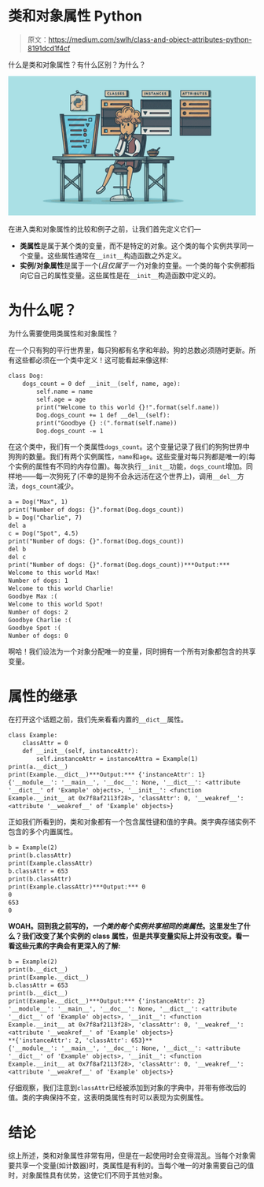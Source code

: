 # 类和对象属性 Python

> 原文：<https://medium.com/swlh/class-and-object-attributes-python-8191dcd1f4cf>

什么是类和对象属性？有什么区别？为什么？

![](img/bb5d7dbc747c4879550aeccc509b189d.png)

在进入类和对象属性的比较和例子之前，让我们首先定义它们—

*   **类属性**是属于某个类的变量，而不是特定的对象。这个类的每个实例共享同一个变量。这些属性通常在`__init__`构造函数之外定义。
*   **实例/对象属性**是属于一个(*且仅属于一个*)对象的变量。一个类的每个实例都指向它自己的属性变量。这些属性是在`__init__`构造函数中定义的。

# 为什么呢？

为什么需要使用类属性和对象属性？

在一个只有狗的平行世界里，每只狗都有名字和年龄。狗的总数必须随时更新。所有这些都必须在一个类中定义！这可能看起来像这样:

```
class Dog:
    dogs_count = 0 def __init__(self, name, age):
        self.name = name
        self.age = age
        print("Welcome to this world {}!".format(self.name))
        Dog.dogs_count += 1 def __del__(self):
        print("Goodbye {} :(".format(self.name))
        Dog.dogs_count -= 1
```

在这个类中，我们有一个类属性`dogs_count`。这个变量记录了我们的狗狗世界中狗狗的数量。我们有两个实例属性，`name`和`age`。这些变量对每只狗都是唯一的(每个实例的属性有不同的内存位置)。每次执行`__init__`功能，`dogs_count`增加。同样地——每一次狗死了(不幸的是狗不会永远活在这个世界上)，调用`__del__`方法，`dogs_count`减少。

```
a = Dog("Max", 1)
print("Number of dogs: {}".format(Dog.dogs_count))
b = Dog("Charlie", 7)
del a
c = Dog("Spot", 4.5)
print("Number of dogs: {}".format(Dog.dogs_count))
del b
del c
print("Number of dogs: {}".format(Dog.dogs_count))***Output:*** Welcome to this world Max!
Number of dogs: 1
Welcome to this world Charlie!
Goodbye Max :(
Welcome to this world Spot!
Number of dogs: 2
Goodbye Charlie :(
Goodbye Spot :(
Number of dogs: 0
```

啊哈！我们设法为一个对象分配唯一的变量，同时拥有一个所有对象都包含的共享变量。

# 属性的继承

在打开这个话题之前，我们先来看看内置的`__dict__`属性。

```
class Example:
    classAttr = 0
    def __init__(self, instanceAttr):
        self.instanceAttr = instanceAttra = Example(1)
print(a.__dict__)
print(Example.__dict__)***Output:*** {'instanceAttr': 1}
{'__module__': '__main__', '__doc__': None, '__dict__': <attribute '__dict__' of 'Example' objects>, '__init__': <function Example.__init__ at 0x7f8af2113f28>, 'classAttr': 0, '__weakref__': <attribute '__weakref__' of 'Example' objects>}
```

正如我们所看到的，类和对象都有一个包含属性键和值的字典。类字典存储实例不包含的多个内置属性。

```
b = Example(2)
print(b.classAttr)
print(Example.classAttr)
b.classAttr = 653
print(b.classAttr)
print(Example.classAttr)***Output:*** 0
0
653
0
```

**WOAH。回到我之前写的，*一个类的每个实例共享相同的类属性*。这里发生了什么？我们改变了某个实例的 class 属性，但是共享变量实际上并没有改变。看一看这些元素的字典会有更深入的了解:**

```
b = Example(2)
print(b.__dict__)
print(Example.__dict__)
b.classAttr = 653
print(b.__dict__)
print(Example.__dict__)***Output:*** {'instanceAttr': 2}
'__module__': '__main__', '__doc__': None, '__dict__': <attribute '__dict__' of 'Example' objects>, '__init__': <function Example.__init__ at 0x7f8af2113f28>, 'classAttr': 0, '__weakref__': <attribute '__weakref__' of 'Example' objects>}
**{'instanceAttr': 2, 'classAttr': 653}**
{'__module__': '__main__', '__doc__': None, '__dict__': <attribute '__dict__' of 'Example' objects>, '__init__': <function Example.__init__ at 0x7f8af2113f28>, 'classAttr': 0, '__weakref__': <attribute '__weakref__' of 'Example' objects>}
```

仔细观察，我们注意到`classAttr`已经被添加到对象的字典中，并带有修改后的值。类的字典保持不变，这表明类属性有时可以表现为实例属性。

# 结论

综上所述，类和对象属性非常有用，但是在一起使用时会变得混乱。当每个对象需要共享一个变量(如计数器)时，类属性是有利的。当每个唯一的对象需要自己的值时，对象属性具有优势，这使它们不同于其他对象。